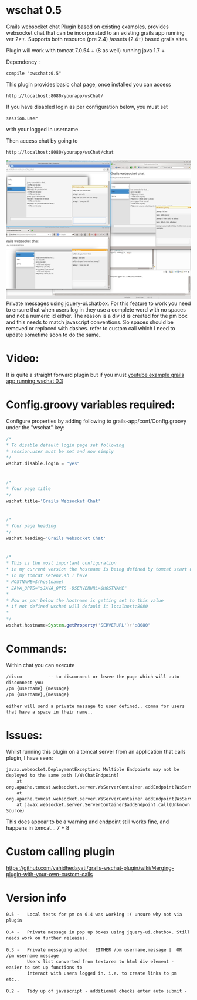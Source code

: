 wschat 0.5
=========

Grails websocket chat Plugin based on existing examples, provides  websocket chat that can be incorporated to an existing grails app running ver 2>+. Supports both resource (pre 2.4) /assets (2.4+) based grails sites.

Plugin will work with tomcat 7.0.54 + (8 as well) running java 1.7 +


Dependency :

	compile ":wschat:0.5" 

This plugin provides  basic chat page, once installed you can access
```
http://localhost:8080/yourapp/wsChat/
```

If you have disabled login as per configuration below, you must set
 
```
session.user
```
with your logged in username.

Then access chat by going to 
```
http://localhost:8080/yourapp/wsChat/chat
```

![Demo under 0.6](https://raw.githubusercontent.com/vahidhedayati/testwschat/master/demo/7.jpg)
Private messages using jquery-ui.chatbox. For this feature to work you need to ensure that when users log in they use a complete word with no spaces and not a numeric id either. The reason is a div id is created for the pm box and this needs to match javascript conventions. So spaces should be removed or replaced with dashes. refer to custom call which I need to update sometime soon to do the same..
 


# Video:
It is quite a straight forward plugin but if you must [youtube example grails app running wschat 0.3](https://www.youtube.com/watch?v=U211AZqpkxs)

	 	
# Config.groovy variables required:

Configure properties by adding following to grails-app/conf/Config.groovy under the "wschat" key:

```groovy
/*
* To disable default login page set following
* session.user must be set and now simply
*/
wschat.disable.login = "yes"


/*
* Your page title
*/
wschat.title='Grails Websocket Chat'


/* 
* Your page heading
*/
wschat.heading='Grails Websocket Chat'


/*
* This is the most important configuration 
* in my current version the hostname is being defined by tomcat start up setenv.sh
* In my tomcat setenv.sh I have
* HOSTNAME=$(hostname)
* JAVA_OPTS="$JAVA_OPTS -DSERVERURL=$HOSTNAME"
*
* Now as per below the hostname is getting set to this value
* if not defined wschat will default it localhost:8080
*
*/
wschat.hostname=System.getProperty('SERVERURL')+":8080"

```

# Commands:

Within chat you can execute

	/disco  		-- to disconnect or leave the page which will auto disconnect you
	/pm {username} {message}
	/pm {username},{message}
	
	either will send a private message to user defined.. comma for users that have a space in their name..
	
	
	
# Issues:

Whilst running this plugin on a tomcat server from an application that calls plugin, I have seen:
```
javax.websocket.DeploymentException: Multiple Endpoints may not be deployed to the same path [/WsChatEndpoint]
	at org.apache.tomcat.websocket.server.WsServerContainer.addEndpoint(WsServerContainer.java:209)
	at org.apache.tomcat.websocket.server.WsServerContainer.addEndpoint(WsServerContainer.java:268)
	at javax.websocket.server.ServerContainer$addEndpoint.call(Unknown Source)
```	
This does appear to be a warning and endpoint still works fine, and happens in tomcat... 7 + 8



	
# Custom calling plugin
https://github.com/vahidhedayati/grails-wschat-plugin/wiki/Merging-plugin-with-your-own-custom-calls
	
	
# Version info
```
0.5 - 	Local tests for pm on 0.4 was working :( unsure why not via plugin

0.4 - 	Private message in pop up boxes using jquery-ui.chatbox. Still needs work on further releases.

0.3 - 	Private messaging added:  EITHER /pm username,message |  OR /pm username message
		Users list converted from textarea to html div element - easier to set up functions to 
		interact with users logged in. i.e. to create links to pm etc..

0.2	- 	Tidy up of javascript - additional checks enter auto submit - 	
